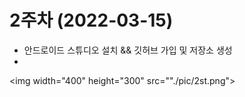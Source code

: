 # 2주차 (2022-03-15)
- 안드로이드 스튜디오 설치 && 깃허브 가입 및 저장소 생성
- 
<img width="400" height="300" src=""./pic/2st.png"></img>
